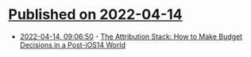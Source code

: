 # [Published on 2022-04-14](index.md)

* [2022-04-14, 09:06:50](https://news.ycombinator.com/item?id=31024705) - [The Attribution Stack: How to Make Budget Decisions in a Post-iOS14 World](https://www.reforge.com/blog/marketing-attribution-stack-after-ios14)
